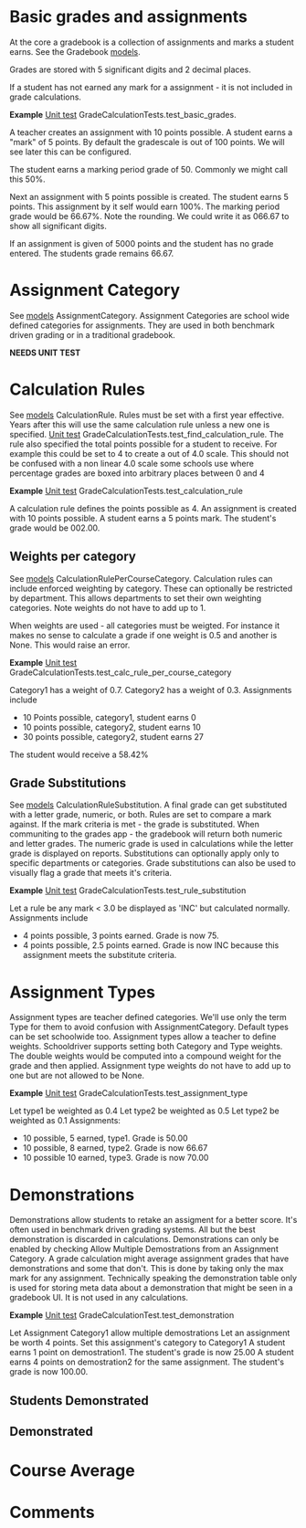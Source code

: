 # Basic grades and assignments

At the core a gradebook is a collection of assignments and marks a student earns.
See the Gradebook [models]. 

Grades are stored with 5 significant digits and 2 decimal places. 

If a student has not earned any mark for a assignment - it is not included in grade calculations.

**Example** [Unit test] GradeCalculationTests.test_basic_grades.

A teacher creates an assignment with 10 points possible. A student earns a "mark" of 5 points. 
By default the gradescale is out of 100 points. We will see later this can be configured.

The student earns a marking period grade of 50. Commonly we might call this 50%. 

Next an assignment with 5 points possible is created. The student earns 5 points. This assignment by it self would earn 100%. The marking period grade would be 66.67%. Note the rounding. We could write it as 066.67 to show all significant digits.

If an assignment is given of 5000 points and the student has no grade entered. The students grade remains 66.67. 

# Assignment Category

See [models] AssignmentCategory.
Assignment Categories are school wide defined categories for assignments. They are used in both benchmark driven grading or in a traditional gradebook.

**NEEDS UNIT TEST**

# Calculation Rules

See [models] CalculationRule.
Rules must be set with a first year effective. Years after this will use the same calculation rule unless a new one is specified. [Unit test] GradeCalculationTests.test_find_calculation_rule. 
The rule also specified the total points possible for a student to receive. For example this could be set to 4 to create a out of 4.0 scale. This should not be confused with a non linear 4.0 scale some schools use where percentage grades are boxed into arbitrary places between 0 and 4

**Example** [Unit test] GradeCalculationTests.test_calculation_rule

A calculation rule defines the points possible as 4. An assignment is created with 10 points possible. A student earns a 5 points mark. The student's grade would be 002.00.

## Weights per category

See [models] CalculationRulePerCourseCategory.
Calculation rules can include enforced weighting by category. These can optionally be restricted by department. This allows departments to set their own weighting categories. Note weights do not have to add up to 1.

When weights are used - all categories must be weigted. For instance it makes no sense to calculate a grade if one weight is 0.5 and another is None. This would raise an error.

**Example** [Unit test] GradeCalculationTests.test_calc_rule_per_course_category

Category1 has a weight of 0.7. Category2 has a weight of 0.3.
Assignments include
- 10 Points possible, category1, student earns 0
- 10 points possible, category2, student earns 10
- 30 points possible, category2, student earns 27

The student would receive a 58.42%

## Grade Substitutions

See [models] CalculationRuleSubstitution.
A final grade can get substituted with a letter grade, numeric, or both. 
Rules are set to compare a mark against. If the mark criteria is met - the grade is substituted. When communiting to the grades app - the gradebook will return both numeric and letter grades. The numeric grade is used in calculations while the letter grade is displayed on reports.
Substitutions can optionally apply only to specific departments or categories.
Grade substitutions can also be used to visually flag a grade that meets it's criteria.

**Example** [Unit test] GradeCalculationTests.test_rule_substitution

Let a rule be any mark < 3.0 be displayed as 'INC' but calculated normally.
Assignments include
- 4 points possible, 3 points earned. Grade is now 75.
- 4 points possible, 2.5 points earned. Grade is now INC because this assignment meets the substitute criteria.

# Assignment Types

Assignment types are teacher defined categories. We'll use only the term Type for them to avoid confusion with AssignmentCategory. Default types can be set schoolwide too. Assignment types allow a teacher to define weights. Schooldriver supports setting both Category and Type weights. The double weights would be computed into a compound weight for the grade and then applied.
Assignment type weights do not have to add up to one but are not allowed to be None.

**Example** [Unit test] GradeCalculationTests.test_assignment_type

Let type1 be weighted as 0.4
Let type2 be weighted as 0.5
Let type2 be weighted as 0.1
Assignments:
- 10 possible, 5 earned, type1. Grade is 50.00
- 10 possible, 8 earned, type2. Grade is now 66.67
- 10 possible 10 earned, type3. Grade is now 70.00

# Demonstrations

Demonstrations allow students to retake an assigment for a better score. 
It's often used in benchmark driven grading systems.
All but the best demonstration is discarded in calculations. 
Demonstrations can only be enabled by checking Allow Multiple Demostrations from an Assignment Category.
A grade calculation might average assignment grades that have demonstrations and some that don't. This is done by taking only the max mark for any assignment. 
Technically speaking the demonstration table only is used for storing meta data about a demonstration that might be seen in a gradebook UI. It is not used in any calculations.

**Example** [Unit test] GradeCalculationTest.test_demonstration

Let Assignment Category1 allow multiple demostrations
Let an assignment be worth 4 points. Set this assignment's category to Category1
A student earns 1 point on demostration1. The student's grade is now 25.00
A student earns 4 points on demostration2 for the same assignment. The student's grade is now 100.00.

## Students Demonstrated

## Demonstrated

# Course Average

# Comments

[models]: https://github.com/burke-software/django-sis/blob/benchmark_experiment/ecwsp/gradebook/models.py
[Unit test]: https://github.com/burke-software/django-sis/blob/benchmark_experiment/ecwsp/gradebook/tests.py
